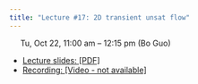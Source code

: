 ```yaml
---
title: "Lecture #17: 2D transient unsat flow"
---
```


&nbsp;&nbsp;&nbsp;&nbsp;&nbsp;Tu, Oct 22, 11:00 am – 12:15 pm (Bo Guo)

- [Lecture slides: [PDF]](../assets/lecture_slides/Lecture_17_(10-22-2024).pdf) 
- [Recording: [Video - not available]]()
